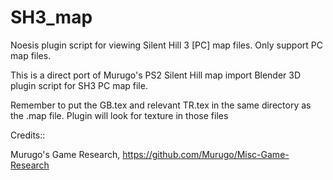 # SH3_map
Noesis plugin script for viewing Silent Hill 3 [PC] map files. Only support PC map files.

This is a direct port of Murugo's PS2 Silent Hill map import Blender 3D plugin script for SH3 PC map file.

Remember to put the GB.tex and relevant TR.tex in the same directory as the .map file. Plugin will look for texture in those files

Credits::

Murugo's Game Research, 
https://github.com/Murugo/Misc-Game-Research
